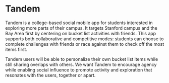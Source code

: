 # Tandem
Tandem is a college-based social mobile app for students interested in exploring more parts of their campus. It targets Stanford campus and the Bay Area first by centering on bucket list activities with friends. This app supports both collaborative and competitive modes: students can choose to complete challenges with friends or race against them to check off the most items first.

Tandem users will be able to personalize their own bucket list items while still sharing overlaps with others. We want Tandem to encourage agency while enabling social influence to promote activity and exploration that resonates with the users, together or apart.

